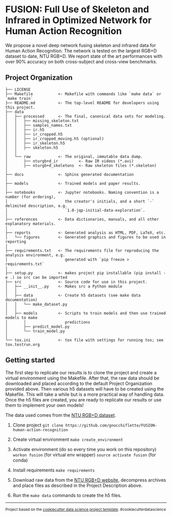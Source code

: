 FUSION: Full Use of Skeleton and Infrared in Optimized Network for Human Action Recognition
==============================

We propose a novel deep network fusing skeleton and infrared data for Human Action Recognition. The network is tested on the largest RGB+D dataset to date, NTU RGB+D. We report state of the art performances with over 90% accuracy on both cross-subject and cross-view benchmarks. 

Project Organization
------------

    ├── LICENSE
    ├── Makefile           <- Makefile with commands like `make data` or `make train`
    ├── README.md          <- The top-level README for developers using this project.
    ├── data
    │   ├── processed      <- The final, canonical data sets for modeling.
    │   │   ├── missing_skeleton.txt   
    │   │   ├── samples_names.txt   
    │   │   ├── ir.h5   
    │   │   ├── ir_cropped.h5
    │   │   ├── ir_cropped_moving.h5 (optional)
    │   │   ├── ir_skeleton.h5
    │   │   ├── skeleton.h5   
    │   │      
    │   └── raw            <- The original, immutable data dump.
    │       ├── nturgb+d_ir         <- Raw IR videos (*.avi)
    │       ├── nturgb+d_skeletons  <- Raw skeleton files (*.skeleton)    
    │
    ├── docs               <- Sphinx generated documentation
    │
    ├── models             <- Trained models and paper results.
    │
    ├── notebooks          <- Jupyter notebooks. Naming convention is a number (for ordering),
    │                         the creator's initials, and a short `-` delimited description, e.g.
    │                         `1.0-jqp-initial-data-exploration`.
    │
    ├── references         <- Data dictionaries, manuals, and all other explanatory materials.
    │
    ├── reports            <- Generated analysis as HTML, PDF, LaTeX, etc.
    │   └── figures        <- Generated graphics and figures to be used in reporting
    │
    ├── requirements.txt   <- The requirements file for reproducing the analysis environment, e.g.
    │                         generated with `pip freeze > requirements.txt`
    │
    ├── setup.py           <- makes project pip installable (pip install -e .) so src can be imported
    ├── src                <- Source code for use in this project.
    │   ├── __init__.py    <- Makes src a Python module
    │   │
    │   ├── data           <- Create h5 datasets (see make data documentation)
    │   │   └── make_dataset.py
    │   │
    │   ├── models         <- Scripts to train models and then use trained models to make
    │       │                 predictions
    │       ├── predict_model.py
    │       └── train_model.py
    │
    └── tox.ini            <- tox file with settings for running tox; see tox.testrun.org


Getting started
------------
The first step to replicate our results is to clone the project and create a virtual environment using the Makefile. After that, the raw data should be downloaded and placed according to the default Project Organization provided above. Then various h5 datasets will have to be created using the Makefile. This will take a while but is a more practical way of handling data. Once the h5 files are created, you are ready to replicate our results or use them to implement your own models!

The data used comes from the [NTU RGB+D dataset](http://rose1.ntu.edu.sg/datasets/actionrecognition.asp).

1. Clone project
    `git clone https://github.com/gnocchiflette/FUSION-human-action-recognition`

2. Create virtual environment 
    `make create_environment`

3. Activate environment (do so every time you work on this repository)
    `workon fusion` (for virtual env wrapper)
    `source activate fusion` (for conda)

4. Install requirements
    `make requirements`

5. Download raw data from the [NTU RGB+D website](http://rose1.ntu.edu.sg/datasets/actionrecognition.asp), decompress archives and place files as described in the Project Description above.

6. Run the `make data` commands to create the h5 files.



--------

<p><small>Project based on the <a target="_blank" href="https://drivendata.github.io/cookiecutter-data-science/">cookiecutter data science project template</a>. #cookiecutterdatascience</small></p>
